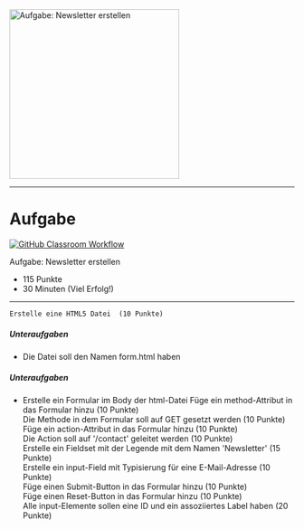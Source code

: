 <img src="https://studentenwerk-frankfurt.net/wp-content/uploads/2021/10/newsletter3.jpg" alt="Aufgabe: Newsletter erstellen" width="300"/>

---
# Aufgabe
[![GitHub Classroom Workflow](https://github.com/helsoc7/newsletter-html/actions/workflows/classroom.yml/badge.svg)](https://github.com/helsoc7/newsletter-html/actions/workflows/classroom.yml) 

Aufgabe: Newsletter erstellen
* 115 Punkte
* 30 Minuten (Viel Erfolg!)

---
    Erstelle eine HTML5 Datei  (10 Punkte)  
##### Unteraufgaben
* Die Datei soll den Namen form.html haben
##### Unteraufgaben
* Erstelle ein Formular im Body der html-Datei
    Füge ein method-Attribut in das Formular hinzu (10 Punkte)  
    Die Methode in dem Formular soll auf GET gesetzt werden (10 Punkte)  
    Füge ein action-Attribut in das Formular hinzu (10 Punkte)  
    Die Action soll auf '/contact' geleitet werden (10 Punkte)  
    Erstelle ein Fieldset mit der Legende mit dem Namen 'Newsletter' (15 Punkte)  
    Erstelle ein input-Field mit Typisierung für eine E-Mail-Adresse (10 Punkte)  
    Füge einen Submit-Button in das Formular hinzu (10 Punkte)  
    Füge einen Reset-Button in das Formular hinzu (10 Punkte)  
    Alle input-Elemente sollen eine ID und ein assoziiertes Label haben (20 Punkte)  
